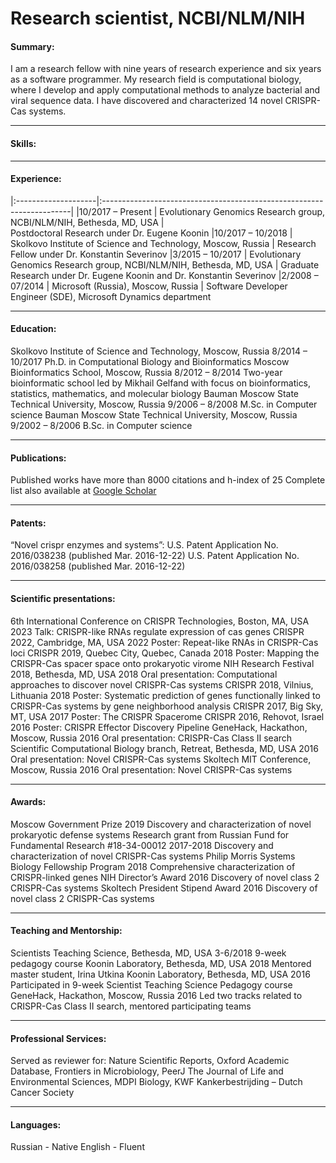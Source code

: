 # Research scientist, NCBI/NLM/NIH

#### Summary: 
I am a research fellow with nine years of research experience and six years as a software programmer. My research field is computational biology, where I develop and apply computational methods to analyze bacterial and viral sequence data. I have discovered and characterized 14 novel CRISPR-Cas systems. 
* * *

#### Skills:
* * *

#### Experience:
|:--------------------|:----------------------------------------------------------------------|
|10/2017 – Present    | Evolutionary Genomics Research group, NCBI/NLM/NIH, Bethesda, MD, USA |  
Postdoctoral Research under Dr. Eugene Koonin 
|10/2017 – 10/2018    | Skolkovo Institute of Science and Technology, Moscow, Russia          | 
Research Fellow under Dr. Konstantin Severinov
|3/2015 – 10/2017     | Evolutionary Genomics Research group, NCBI/NLM/NIH, Bethesda, MD, USA | 
Graduate Research under Dr. Eugene Koonin and Dr. Konstantin Severinov
|2/2008 – 07/2014     | Microsoft (Russia), Moscow, Russia                                    | 
Software Developer Engineer (SDE), Microsoft Dynamics department
* * *

#### Education:
Skolkovo Institute of Science and Technology, Moscow, Russia 8/2014 – 10/2017 
Ph.D. in Computational Biology and Bioinformatics 
Moscow Bioinformatics School, Moscow, Russia 8/2012 – 8/2014 
Two-year bioinformatic school led by Mikhail Gelfand with focus on bioinformatics, statistics, 
mathematics, and molecular biology
Bauman Moscow State Technical University, Moscow, Russia 9/2006 – 8/2008
M.Sc. in Computer science
Bauman Moscow State Technical University, Moscow, Russia 9/2002 – 8/2006 
B.Sc. in Computer science
* * *

#### Publications:
Published works have more than 8000 citations and h-index of 25
Complete list also available at [Google Scholar](https://scholar.google.com/citations?hl=en&user=X6lCOCAAAAAJ&view_op=list_works)
* * *

#### Patents:
“Novel crispr enzymes and systems”:
U.S. Patent Application No. 2016/038238 (published Mar. 2016-12-22)
U.S. Patent Application No. 2016/038258 (published Mar. 2016-12-22)
* * *

#### Scientific presentations:
6th International Conference on CRISPR Technologies, Boston, MA, USA 2023
Talk: CRISPR-like RNAs regulate expression of cas genes
CRISPR 2022, Cambridge, MA, USA 2022
Poster: Repeat-like RNAs in CRISPR-Cas loci
CRISPR 2019, Quebec City, Quebec, Canada 2018 
Poster: Mapping the CRISPR-Cas spacer space onto prokaryotic virome
NIH Research Festival 2018, Bethesda, MD, USA 2018 
Oral presentation: Computational approaches to discover novel CRISPR-Cas systems
CRISPR 2018, Vilnius, Lithuania 2018 
Poster: Systematic prediction of genes functionally linked to CRISPR-Cas systems by gene neighborhood 
analysis
CRISPR 2017, Big Sky, MT, USA 2017 
Poster: The CRISPR Spacerome
CRISPR 2016, Rehovot, Israel 2016 
Poster: CRISPR Effector Discovery Pipeline
GeneHack, Hackathon, Moscow, Russia 2016
Oral presentation: CRISPR-Cas Class II search
Scientific Computational Biology branch, Retreat, Bethesda, MD, USA 2016 
Oral presentation: Novel CRISPR-Cas systems
Skoltech MIT Conference, Moscow, Russia 2016 
Oral presentation: Novel CRISPR-Cas systems
* * *

#### Awards:
Moscow Government Prize 2019 
Discovery and characterization of novel prokaryotic defense systems 
Research grant from Russian Fund for Fundamental Research #18-34-00012 2017-2018
Discovery and characterization of novel CRISPR-Cas systems
Philip Morris Systems Biology Fellowship Program 2018 
Comprehensive characterization of CRISPR-linked genes
NIH Director’s Award 2016 
Discovery of novel class 2 CRISPR-Cas systems
Skoltech President Stipend Award 2016 
Discovery of novel class 2 CRISPR-Cas systems
* * *

#### Teaching and Mentorship:
Scientists Teaching Science, Bethesda, MD, USA 3-6/2018 
9-week pedagogy course
Koonin Laboratory, Bethesda, MD, USA 2018
Mentored master student, Irina Utkina
Koonin Laboratory, Bethesda, MD, USA 2016 
Participated in 9-week Scientist Teaching Science Pedagogy course
GeneHack, Hackathon, Moscow, Russia 2016 
Led two tracks related to CRISPR-Cas Class II search, mentored participating teams
* * *

#### Professional Services:
Served as reviewer for: Nature Scientific Reports, Oxford Academic Database,
Frontiers in Microbiology, PeerJ The Journal of Life and Environmental Sciences, MDPI Biology, KWF 
Kankerbestrijding – Dutch Cancer Society
* * *

#### Languages:
Russian - Native
English - Fluent